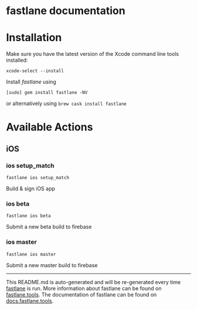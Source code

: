 # fastlane documentation

# Installation

Make sure you have the latest version of the Xcode command line tools installed:

```
xcode-select --install
```

Install _fastlane_ using

```
[sudo] gem install fastlane -NV
```

or alternatively using `brew cask install fastlane`

# Available Actions

## iOS

### ios setup_match

```
fastlane ios setup_match
```

Build & sign iOS app

### ios beta

```
fastlane ios beta
```

Submit a new beta build to firebase

### ios master

```
fastlane ios master
```

Submit a new master build to firebase

---

This README.md is auto-generated and will be re-generated every time [fastlane](https://fastlane.tools) is run. More information about fastlane can be found on [fastlane.tools](https://fastlane.tools). The documentation of fastlane can be found on [docs.fastlane.tools](https://docs.fastlane.tools).

